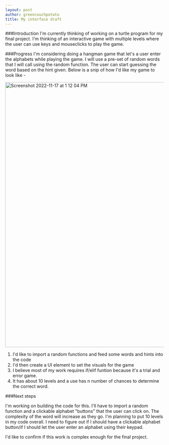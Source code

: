 ```yaml
---
layout: post
author: greencouchpotato
title: My interface draft
---
```


###Introduction
I'm currently thinking of working on a turtle program for my final project. I'm thinking of an interactive game with multiple levels where the user can use keys and mouseclicks to play the game.

###Progress
I'm considering doing a hangman game that let's a user enter the alphabets while playing the game. I will use a pre-set of random words that I will call using the random function.
The user can start guessing the word based on the hint given.
Below is a snip of how I'd like my game to look like - 

<img width="843" alt="Screenshot 2022-11-17 at 1 12 04 PM" src="https://user-images.githubusercontent.com/111150827/202538923-bd7610c1-14a5-48a5-b02e-069f30966aa4.png">

1. I'd like to import a random functions and feed some words and hints into the code
2. I'd then create a UI element to set the visuals for the game
3. I believe most of my work requires if/elif funtion because it's a trial and error game.
4. It has about 10 levels and a use has n number of chances to determine the correct word.

###Next steps

I'm working on building the code for this. I'll have to import a random function and a clickable alphabet "buttons" that the user can click on.
The complexity of the word will increase as they go. I'm planning to put 10 levels in my code overall. I need to figure out if I should have a clickable alphabet button/if I should let the user enter an alphabet using their keypad.

I'd like to confirm if this work is complex enough for the final project.

